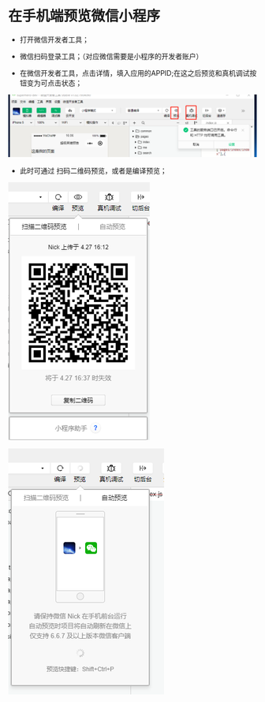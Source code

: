 # 在手机端预览微信小程序


* 打开微信开发者工具；

* 微信扫码登录工具；（对应微信需要是小程序的开发者账户）

* 在微信开发者工具，点击详情，填入应用的APPID;在这之后预览和真机调试按钮变为可点击状态；

![](assets/2019-04-27-16-06-32.png)

* 此时可通过 扫码二维码预览，或者是编译预览；

![](assets/2019-04-27-16-13-09.png)

![](assets/2019-04-27-16-13-36.png)